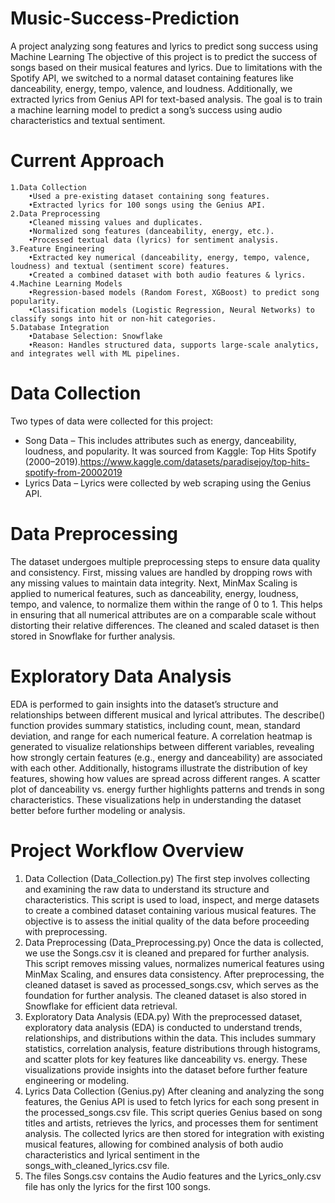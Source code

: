 # Music-Success-Prediction
A project analyzing song features and lyrics to predict song success using Machine Learning
The objective of this project is to predict the success of songs based on their musical features and lyrics. Due to limitations with the Spotify API, we switched to a normal dataset containing features like danceability, energy, tempo, valence, and loudness. Additionally, we extracted lyrics from Genius API for text-based analysis. The goal is to train a machine learning model to predict a song’s success using audio characteristics and textual sentiment.

# Current Approach
	1.Data Collection
	    •Used a pre-existing dataset containing song features.
	    •Extracted lyrics for 100 songs using the Genius API.
	2.Data Preprocessing
	    •Cleaned missing values and duplicates.
	    •Normalized song features (danceability, energy, etc.).
	    •Processed textual data (lyrics) for sentiment analysis.
	3.Feature Engineering
	    •Extracted key numerical (danceability, energy, tempo, valence, loudness) and textual (sentiment score) features.
	    •Created a combined dataset with both audio features & lyrics.
	4.Machine Learning Models
	    •Regression-based models (Random Forest, XGBoost) to predict song popularity.
	    •Classification models (Logistic Regression, Neural Networks) to classify songs into hit or non-hit categories.
	5.Database Integration
	    •Database Selection: Snowflake
	    •Reason: Handles structured data, supports large-scale analytics, and integrates well with ML pipelines.
     
# Data Collection 
Two types of data were collected for this project:
 * Song Data – This includes attributes such as energy, danceability, loudness, and popularity. It was sourced from Kaggle: Top Hits Spotify (2000–2019).https://www.kaggle.com/datasets/paradisejoy/top-hits-spotify-from-20002019
 * Lyrics Data – Lyrics were collected by web scraping using the Genius API.

# Data Preprocessing 
The dataset undergoes multiple preprocessing steps to ensure data quality and consistency. First, missing values are handled by dropping rows with any missing values to maintain data integrity. Next, MinMax Scaling is applied to numerical features, such as danceability, energy, loudness, tempo, and valence, to normalize them within the range of 0 to 1. This helps in ensuring that all numerical attributes are on a comparable scale without distorting their relative differences. The cleaned and scaled dataset is then stored in Snowflake for further analysis.

# Exploratory Data Analysis
EDA is performed to gain insights into the dataset’s structure and relationships between different musical and lyrical attributes. The describe() function provides summary statistics, including count, mean, standard deviation, and range for each numerical feature. A correlation heatmap is generated to visualize relationships between different variables, revealing how strongly certain features (e.g., energy and danceability) are associated with each other. Additionally, histograms illustrate the distribution of key features, showing how values are spread across different ranges. A scatter plot of danceability vs. energy further highlights patterns and trends in song characteristics. These visualizations help in understanding the dataset better before further modeling or analysis. 

# Project Workflow Overview

1.	Data Collection (Data_Collection.py)
The first step involves collecting and examining the raw data to understand its structure and characteristics. This script is used to load, inspect, and merge datasets to create a combined dataset containing various musical features. The objective is to assess the initial quality of the data before proceeding with preprocessing.
2.	Data Preprocessing (Data_Preprocessing.py)
Once the data is collected, we use the Songs.csv it is cleaned and prepared for further analysis. This script removes missing values, normalizes numerical features using MinMax Scaling, and ensures data consistency. After preprocessing, the cleaned dataset is saved as processed_songs.csv, which serves as the foundation for further analysis. The cleaned dataset is also stored in Snowflake for efficient data retrieval.
3.	Exploratory Data Analysis (EDA.py)
With the preprocessed dataset, exploratory data analysis (EDA) is conducted to understand trends, relationships, and distributions within the data. This includes summary statistics, correlation analysis, feature distributions through histograms, and scatter plots for key features like danceability vs. energy. These visualizations provide insights into the dataset before further feature engineering or modeling.
4.	Lyrics Data Collection (Genius.py)
After cleaning and analyzing the song features, the Genius API is used to fetch lyrics for each song present in the processed_songs.csv file. This script queries Genius based on song titles and artists, retrieves the lyrics, and processes them for sentiment analysis. The collected lyrics are then stored for integration with existing musical features, allowing for combined analysis of both audio characteristics and lyrical sentiment in the songs_with_cleaned_lyrics.csv file.
5.	The files Songs.csv contains the Audio features and the Lyrics_only.csv file has only the lyrics for the first 100 songs. 
